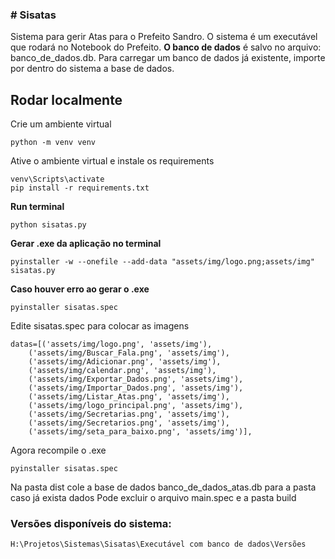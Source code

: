 ### # Sisatas
Sistema para gerir Atas para o Prefeito Sandro.
O sistema é um executável que rodará no Notebook do Prefeito.
**O banco de dados** é salvo no arquivo: banco_de_dados.db.
Para carregar um banco de dados já existente, importe por dentro do sistema a base de dados.

## Rodar localmente

Crie um ambiente virtual

```
python -m venv venv
```
Ative o ambiente virtual e instale os requirements

```
venv\Scripts\activate
pip install -r requirements.txt

```

**Run terminal**

```
python sisatas.py
```

**Gerar .exe da aplicação no terminal**

```
pyinstaller -w --onefile --add-data "assets/img/logo.png;assets/img" sisatas.py

```

**Caso houver erro ao gerar o .exe**

```
pyinstaller sisatas.spec
```
Edite sisatas.spec para colocar as imagens

```
datas=[('assets/img/logo.png', 'assets/img'),
    ('assets/img/Buscar_Fala.png', 'assets/img'),
    ('assets/img/Adicionar.png', 'assets/img'),
    ('assets/img/calendar.png', 'assets/img'),
    ('assets/img/Exportar_Dados.png', 'assets/img'),
    ('assets/img/Importar_Dados.png', 'assets/img'),
    ('assets/img/Listar_Atas.png', 'assets/img'),
    ('assets/img/logo_principal.png', 'assets/img'),
    ('assets/img/Secretarias.png', 'assets/img'),
    ('assets/img/Secretarios.png', 'assets/img'),
    ('assets/img/seta_para_baixo.png', 'assets/img')],
```
Agora recompile o .exe

```
pyinstaller sisatas.spec
```

Na pasta dist cole a base de dados banco_de_dados_atas.db para a pasta caso já exista dados
Pode excluir o arquivo main.spec e a pasta build

### Versões disponíveis do sistema:
```
H:\Projetos\Sistemas\Sisatas\Executável com banco de dados\Versões
```
